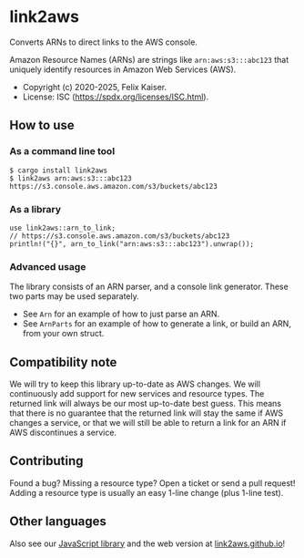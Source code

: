 # link2aws

Converts ARNs to direct links to the AWS console.

Amazon Resource Names (ARNs) are strings like `arn:aws:s3:::abc123`
that uniquely identify resources in Amazon Web Services (AWS).

* Copyright (c) 2020-2025, Felix Kaiser.
* License: ISC (<https://spdx.org/licenses/ISC.html>).

## How to use

### As a command line tool

```text
$ cargo install link2aws
$ link2aws arn:aws:s3:::abc123
https://s3.console.aws.amazon.com/s3/buckets/abc123
```

### As a library

```
use link2aws::arn_to_link;
// https://s3.console.aws.amazon.com/s3/buckets/abc123
println!("{}", arn_to_link("arn:aws:s3:::abc123").unwrap());
```

### Advanced usage

The library consists of an ARN parser, and a console link generator.
These two parts may be used separately.

* See `Arn` for an example of how to just parse an ARN.
* See `ArnParts` for an example of how to generate a link,
  or build an ARN, from your own struct.

## Compatibility note

We will try to keep this library up-to-date as AWS changes.
We will continuously add support for new services and resource types.
The returned link will always be our most up-to-date best guess.
This means that there is no guarantee that the returned link will stay
the same if AWS changes a service, or that we will still be able to
return a link for an ARN if AWS discontinues a service.

## Contributing

Found a bug? Missing a resource type? Open a ticket or send a pull request!
Adding a resource type is usually an easy 1-line change (plus 1-line test).

## Other languages

Also see our [JavaScript library](https://github.com/link2aws/link2aws.github.io)
and the web version at [link2aws.github.io](https://link2aws.github.io/)!